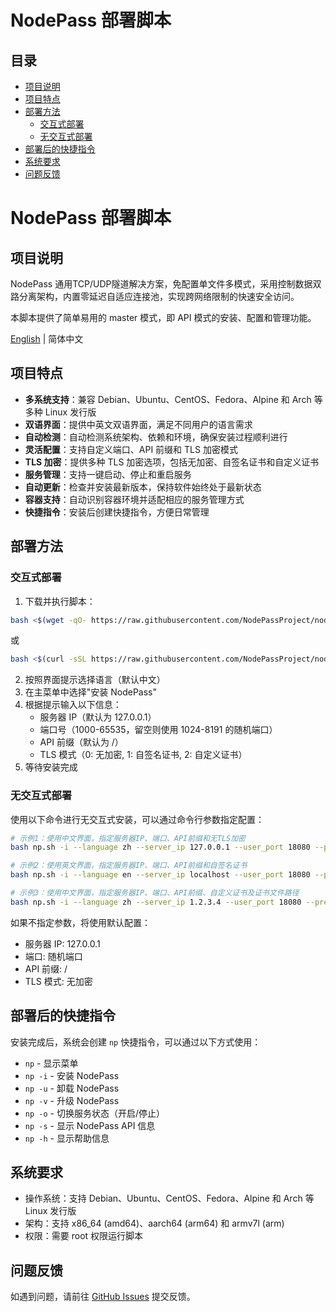 # NodePass 部署脚本

## 目录
- [项目说明](#项目说明)
- [项目特点](#项目特点)
- [部署方法](#部署方法)
  - [交互式部署](#交互式部署)
  - [无交互式部署](#无交互式部署)
- [部署后的快捷指令](#部署后的快捷指令)
- [系统要求](#系统要求)
- [问题反馈](#问题反馈)

# NodePass 部署脚本

## 项目说明

NodePass 通用TCP/UDP隧道解决方案，免配置单文件多模式，采用控制数据双路分离架构，内置零延迟自适应连接池，实现跨网络限制的快速安全访问。

本脚本提供了简单易用的 master 模式，即 API 模式的安装、配置和管理功能。

[English](README_en.md) | 简体中文

## 项目特点

- **多系统支持**：兼容 Debian、Ubuntu、CentOS、Fedora、Alpine 和 Arch 等多种 Linux 发行版
- **双语界面**：提供中英文双语界面，满足不同用户的语言需求
- **自动检测**：自动检测系统架构、依赖和环境，确保安装过程顺利进行
- **灵活配置**：支持自定义端口、API 前缀和 TLS 加密模式
- **TLS 加密**：提供多种 TLS 加密选项，包括无加密、自签名证书和自定义证书
- **服务管理**：支持一键启动、停止和重启服务
- **自动更新**：检查并安装最新版本，保持软件始终处于最新状态
- **容器支持**：自动识别容器环境并适配相应的服务管理方式
- **快捷指令**：安装后创建快捷指令，方便日常管理

## 部署方法

### 交互式部署

1. 下载并执行脚本：

```bash
bash <$(wget -qO- https://raw.githubusercontent.com/NodePassProject/nodepass-core/main/np.sh)
```

或

```bash
bash <$(curl -sSL https://raw.githubusercontent.com/NodePassProject/nodepass-core/main/np.sh)
```

2. 按照界面提示选择语言（默认中文）
3. 在主菜单中选择"安装 NodePass"
4. 根据提示输入以下信息：
   - 服务器 IP（默认为 127.0.0.1）
   - 端口号（1000-65535，留空则使用 1024-8191 的随机端口）
   - API 前缀（默认为 /）
   - TLS 模式（0: 无加密, 1: 自签名证书, 2: 自定义证书）
5. 等待安装完成

### 无交互式部署

使用以下命令进行无交互式安装，可以通过命令行参数指定配置：

```bash
# 示例1：使用中文界面，指定服务器IP、端口、API前缀和无TLS加密
bash np.sh -i --language zh --server_ip 127.0.0.1 --user_port 18080 --prefix api --tls_mode 0

# 示例2：使用英文界面，指定服务器IP、端口、API前缀和自签名证书
bash np.sh -i --language en --server_ip localhost --user_port 18080 --prefix api --tls_mode 1

# 示例3：使用中文界面，指定服务器IP、端口、API前缀、自定义证书及证书文件路径
bash np.sh -i --language zh --server_ip 1.2.3.4 --user_port 18080 --prefix api --tls_mode 2 --cert_file /tmp/cert.pem --key_file /tmp/key.pem
```

如果不指定参数，将使用默认配置：
- 服务器 IP: 127.0.0.1
- 端口: 随机端口
- API 前缀: /
- TLS 模式: 无加密

## 部署后的快捷指令

安装完成后，系统会创建 `np` 快捷指令，可以通过以下方式使用：

- `np` - 显示菜单
- `np -i` - 安装 NodePass
- `np -u` - 卸载 NodePass
- `np -v` - 升级 NodePass
- `np -o` - 切换服务状态（开启/停止）
- `np -s` - 显示 NodePass API 信息
- `np -h` - 显示帮助信息

## 系统要求

- 操作系统：支持 Debian、Ubuntu、CentOS、Fedora、Alpine 和 Arch 等 Linux 发行版
- 架构：支持 x86_64 (amd64)、aarch64 (arm64) 和 armv7l (arm)
- 权限：需要 root 权限运行脚本

## 问题反馈

如遇到问题，请前往 [GitHub Issues](https://github.com/NodePassProject/nodepass-core/issues) 提交反馈。
